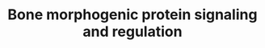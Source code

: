 ---
annotations:
- id: PW:0000330
  parent: signaling pathway
  type: Pathway Ontology
  value: Bone morphogenetic proteins signaling pathway
authors:
- Andra
- Khanspers
- MaintBot
- AlexanderPico
- Vfunari
- Babikerosman
- MartijnVanIersel
- MirellaKalafati
- Eweitz
- Egonw
citedin: ''
communities:
- ONTOX
description: '"BMP signals are mediated by type I and II BMP receptors and their downstream
  molecules Smad1, 5 and 8. Phosphorylated Smad1, 5 and 8 proteins form a complex
  with Smad4 and then are translocated into the nucleus where they interact with other
  transcription factors, such as Runx2 in osteoblasts." [Chen 2004](http://www.ncbi.nlm.nih.gov/pubmed/15621726
  ).  Proteins on this pathway have targeted assays available via the [CPTAC Assay
  Portal](https://assays.cancer.gov/available_assays?wp_id=WP1425).'
last-edited: 2025-03-04
ndex: b50a2994-8b62-11eb-9e72-0ac135e8bacf
organisms:
- Homo sapiens
redirect_from:
- /index.php/Pathway:WP1425
- /instance/WP1425
- /instance/WP1425_r137534
revision: r137534
schema-jsonld:
- '@context': https://schema.org/
  '@id': https://wikipathways.github.io/pathways/WP1425.html
  '@type': Dataset
  creator:
    '@type': Organization
    name: WikiPathways
  description: '"BMP signals are mediated by type I and II BMP receptors and their
    downstream molecules Smad1, 5 and 8. Phosphorylated Smad1, 5 and 8 proteins form
    a complex with Smad4 and then are translocated into the nucleus where they interact
    with other transcription factors, such as Runx2 in osteoblasts." [Chen 2004](http://www.ncbi.nlm.nih.gov/pubmed/15621726
    ).  Proteins on this pathway have targeted assays available via the [CPTAC Assay
    Portal](https://assays.cancer.gov/available_assays?wp_id=WP1425).'
  keywords:
  - BMP2
  - BMPR1A
  - BMPR1B
  - BMPR2
  - NOG
  - RUNX2
  - SMAD1
  - SMAD4
  - SMAD6
  - SMURF1
  - TOB1
  - TOB2
  license: CC0
  name: Bone morphogenic protein signaling and regulation
seo: CreativeWork
title: Bone morphogenic protein signaling and regulation
wpid: WP1425
---